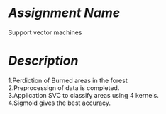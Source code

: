 # *Assignment Name*
Support vector machines

# *Description*
1.Perdiction of Burned areas in the forest\
2.Preprocessign of data is completed.\
3.Application SVC to classify areas using 4 kernels.\
4.Sigmoid gives the best accuracy.



